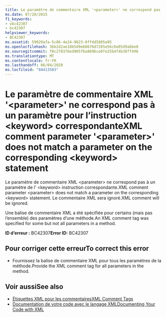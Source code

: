 ```yaml
---
title: Le paramètre de commentaire XML '<parameter>' ne correspond pas à un paramètre pour l’instruction <keyword> correspondante
ms.date: 07/20/2015
f1_keywords:
- vbc42307
- bc42307
helpviewer_keywords:
- BC42307
ms.assetid: 59029afa-5c86-4e24-9823-0ffdd5805a95
ms.openlocfilehash: 3bb2d2ae18b5d9e68676d7285e56c6e05d9abbe0
ms.sourcegitcommit: f8c270376ed905f6a8896ce0fe25b4f4b38ff498
ms.translationtype: MT
ms.contentlocale: fr-FR
ms.lasthandoff: 06/04/2020
ms.locfileid: "84413503"
---
```

# <a name="xml-comment-parameter-parameter-does-not-match-a-parameter-on-the-corresponding-keyword-statement"></a><span data-ttu-id="3839a-102">Le paramètre de commentaire XML '\<parameter>' ne correspond pas à un paramètre pour l’instruction \<keyword> correspondante</span><span class="sxs-lookup"><span data-stu-id="3839a-102">XML comment parameter '\<parameter>' does not match a parameter on the corresponding \<keyword> statement</span></span>
<span data-ttu-id="3839a-103">Le paramètre de commentaire XML \<parameter> ne correspond pas à un paramètre de l' \<keyword> instruction correspondante.</span><span class="sxs-lookup"><span data-stu-id="3839a-103">XML comment parameter \<parameter> does not match a parameter on the corresponding \<keyword> statement.</span></span> <span data-ttu-id="3839a-104">Le commentaire XML sera ignoré.</span><span class="sxs-lookup"><span data-stu-id="3839a-104">XML comment will be ignored.</span></span>  
  
 <span data-ttu-id="3839a-105">Une balise de commentaire XML a été spécifiée pour certains (mais pas l’ensemble) des paramètres d’une méthode.</span><span class="sxs-lookup"><span data-stu-id="3839a-105">An XML comment tag was specified for some but not all parameters in a method.</span></span>  
  
 <span data-ttu-id="3839a-106">**ID d’erreur :** BC42307</span><span class="sxs-lookup"><span data-stu-id="3839a-106">**Error ID:** BC42307</span></span>  
  
## <a name="to-correct-this-error"></a><span data-ttu-id="3839a-107">Pour corriger cette erreur</span><span class="sxs-lookup"><span data-stu-id="3839a-107">To correct this error</span></span>  
  
- <span data-ttu-id="3839a-108">Fournissez la balise de commentaire XML pour tous les paramètres de la méthode.</span><span class="sxs-lookup"><span data-stu-id="3839a-108">Provide the XML comment tag for all parameters in the method.</span></span>  
  
## <a name="see-also"></a><span data-ttu-id="3839a-109">Voir aussi</span><span class="sxs-lookup"><span data-stu-id="3839a-109">See also</span></span>

- [<span data-ttu-id="3839a-110">Étiquettes XML pour les commentaires</span><span class="sxs-lookup"><span data-stu-id="3839a-110">XML Comment Tags</span></span>](../language-reference/xmldoc/index.md)
- [<span data-ttu-id="3839a-111">Documentation de votre code avec le langage XML</span><span class="sxs-lookup"><span data-stu-id="3839a-111">Documenting Your Code with XML</span></span>](../programming-guide/program-structure/documenting-your-code-with-xml.md)
